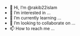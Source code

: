 - 👋 Hi, I’m @rakib22islam
- 👀 I’m interested in ...
- 🌱 I’m currently learning ...
- 💞️ I’m looking to collaborate on ...
- 📫 How to reach me ...

<!---
rakib22islam/rakib22islam is a ✨ special ✨ repository because its `README.md` (this file) appears on your GitHub profile.
You can click the Preview link to take a look at your changes.
--->
